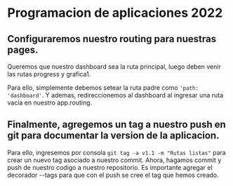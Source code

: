 # Programacion de aplicaciones 2022

## Configuraremos nuestro routing para nuestras pages.

Queremos que nuestro dashboard sea la ruta principal, luego deben venir las rutas progress y grafica1.

Para ello, simplemente debemos setear la ruta padre como `'path: 'dashboard'`.
Y ademas, redireccionemos al dashboard al ingresar una ruta vacia en nuestro app.routing.

## Finalmente, agregemos un tag a nuestro push en git para documentar la version de la aplicacion.

Para ello, ingresemos por consola `git tag -a v1.1 -m "Rutas listas"` para crear un nuevo tag asociado a nuestro commit.
Ahora, hagamos commit y push de nuestro codigo a nuestro repositorio. Es importante agregar el decorador --tags para que con el push se cree el tag que hemos creado.
